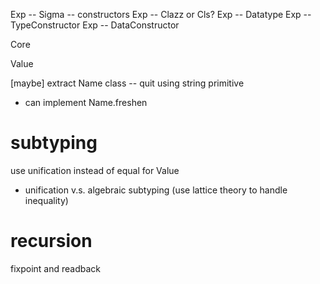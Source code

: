 Exp -- Sigma -- constructors
Exp -- Clazz or Cls?
Exp -- Datatype
Exp -- TypeConstructor
Exp -- DataConstructor

Core

Value

[maybe] extract Name class -- quit using string primitive

- can implement Name.freshen

# subtyping

use unification instead of equal for Value

- unification v.s. algebraic subtyping (use lattice theory to handle inequality)

# recursion

fixpoint and readback
